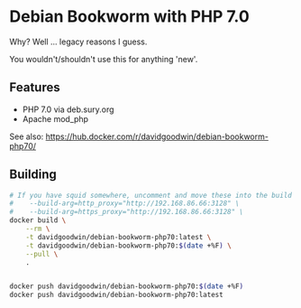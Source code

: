 # Debian Bookworm with PHP 7.0

Why? Well ... legacy reasons I guess.

You wouldn't/shouldn't use this for anything 'new'.

## Features 

 * PHP 7.0 via deb.sury.org
 * Apache mod\_php
 
See also: https://hub.docker.com/r/davidgoodwin/debian-bookworm-php70/


## Building

```bash
# If you have squid somewhere, uncomment and move these into the build step below:
#    --build-arg=http_proxy="http://192.168.86.66:3128" \
#    --build-arg=https_proxy="http://192.168.86.66:3128" \
docker build \
    --rm \
    -t davidgoodwin/debian-bookworm-php70:latest \
    -t davidgoodwin/debian-bookworm-php70:$(date +%F) \
    --pull \
    .


docker push davidgoodwin/debian-bookworm-php70:$(date +%F)
docker push davidgoodwin/debian-bookworm-php70:latest
```

